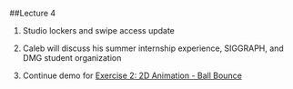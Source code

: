 ##Lecture 4

1. Studio lockers and swipe access update

2. Caleb will discuss his summer internship experience, SIGGRAPH, and DMG student organization 

3. Continue demo for [Exercise 2: 2D Animation - Ball Bounce](/exercises/exercise-2.0/2d-animation.md)
